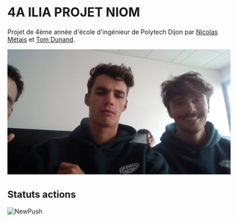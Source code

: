 # 4A ILIA PROJET NIOM

Projet de 4ème année d'école d'ingénieur de Polytech Dijon par [Nicolas Métais](https://github.com/nicopyright) et [Tom Dunand](https://github.com/Tom-D04). 

![Image du groupe](./WIN_20240916_13_51_38_Pro.jpg)

## Statuts actions
![NewPush](https://github.com/github/docs/actions/workflows//NewPush.yml/badge.svg?event=push)

